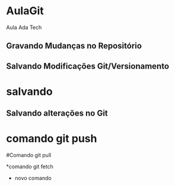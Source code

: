 # AulaGit
Aula Ada Tech

## Gravando Mudanças no Repositório

## Salvando Modificações Git/Versionamento
# salvando

## Salvando alterações no Git

# comando git push

#Comando git pull

*comando git fetch
* novo comando



